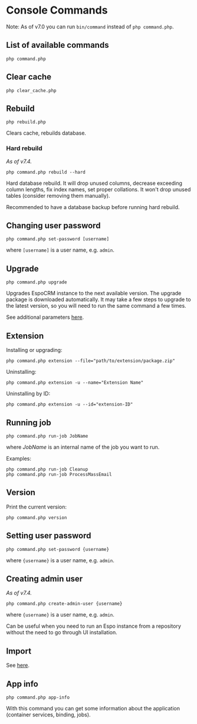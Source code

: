 # Console Commands

Note: As of v7.0 you can run `bin/command` instead of `php command.php`.

## List of available commands

```
php command.php
```

## Clear cache

```
php clear_cache.php
```

## Rebuild

```
php rebuild.php
```

Clears cache, rebuilds database.

### Hard rebuild

*As of v7.4.*

```
php command.php rebuild --hard
```

Hard database rebuild. It will drop unused columns, decrease exceeding column lengths, fix index names, set proper collations. It won't drop unused tables (consider removing them manually).

Recommended to have a database backup before running hard rebuild.


## Changing user password

```
php command.php set-password [username]
```

where `[username]` is a user name, e.g. `admin`.

## Upgrade

```
php command.php upgrade
```

Upgrades EspoCRM instance to the next available version. The upgrade package is downloaded automatically. It may take a few steps to upgrade to the latest version, so you will need to run the same command a few times.

See additional parameters [here](upgrading.md#additional-parameters).

## Extension


Installing or upgrading:

```
php command.php extension --file="path/to/extension/package.zip"
```

Uninstalling:

```
php command.php extension -u --name="Extension Name"
```

Uninstalling by ID:

```
php command.php extension -u --id="extension-ID"
```

## Running job

```
php command.php run-job JobName
```

where *JobName* is an internal name of the job you want to run.

Examples:

```
php command.php run-job Cleanup
php command.php run-job ProcessMassEmail
```

## Version

Print the current version:

```
php command.php version
```

## Setting user password

```
php command.php set-password {username}
```

where `{username}` is a user name, e.g. `admin`.

## Creating admin user

*As of v7.4.*

```
php command.php create-admin-user {username}
```

where `{username}` is a user name, e.g. `admin`.

Can be useful when you need to run an Espo instance from a repository without the need to go through UI installation.

## Import

See [here](import.md#console-commands).

## App info

```
php command.php app-info
```

With this command you can get some information about the application (container services, binding, jobs).
